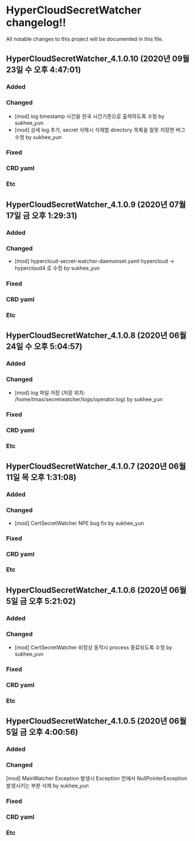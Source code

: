 # HyperCloudSecretWatcher changelog!!
All notable changes to this project will be documented in this file.

<!-------------------- v4.1.0.10 start -------------------->

## HyperCloudSecretWatcher_4.1.0.10 (2020년 09월 23일 수 오후  4:47:01)  

### Added

### Changed
  - [mod] log timestamp 시간을 한국 시간기준으로 출력하도록 수정 by sukhee_yun
  - [mod] 상세 log 추가, secret 삭제시 삭제할 directory 목록을 잘못 저장한 버그 수정 by sukhee_yun

### Fixed

### CRD yaml

### Etc

<!--------------------- v4.1.0.10 end --------------------->

<!-------------------- v4.1.0.9 start -------------------->

## HyperCloudSecretWatcher_4.1.0.9 (2020년 07월 17일 금 오후  1:29:31)

### Added

### Changed
  - [mod] hypercloud-secret-watcher-daemonset.yaml hypercloud -> hypercloud4 로 수정 by sukhee_yun

### Fixed

### CRD yaml

### Etc

<!--------------------- v4.1.0.9 end --------------------->

<!-------------------- v4.1.0.8 start -------------------->

## HyperCloudSecretWatcher_4.1.0.8 (2020년 06월 24일 수 오후  5:04:57)

### Added

### Changed
  - [mod] log 파일 저장 (저장 위치: /home/tmax/secretwatcher/logs/operator.log) by sukhee_yun

### Fixed

### CRD yaml

### Etc

<!--------------------- v4.1.0.8 end --------------------->

<!-------------------- v4.1.0.7 start -------------------->

## HyperCloudSecretWatcher_4.1.0.7 (2020년 06월 11일 목 오후  1:31:08)

### Added

### Changed
  - [mod] CertSecretWatcher NPE bug fix by sukhee_yun

### Fixed

### CRD yaml

### Etc

<!--------------------- v4.1.0.7 end --------------------->

<!-------------------- v4.1.0.6 start -------------------->

## HyperCloudSecretWatcher_4.1.0.6 (2020년 06월  5일 금 오후  5:21:02)

### Added

### Changed
  - [mod] CertSecretWatcher 비정상 동작시 process 종료되도록 수정 by sukhee_yun

### Fixed

### CRD yaml

### Etc

<!--------------------- v4.1.0.6 end --------------------->

<!-------------------- v4.1.0.5 start -------------------->

## HyperCloudSecretWatcher_4.1.0.5 (2020년 06월  5일 금 오후  4:00:56)

### Added

### Changed
[mod] MainWatcher Exception 발생시 Exception 안에서 NullPointerException 발생시키는 부분 삭제 by sukhee_yun

### Fixed

### CRD yaml

### Etc

<!--------------------- v4.1.0.5 end --------------------->
